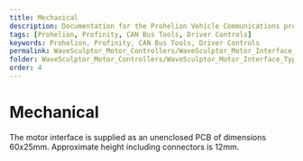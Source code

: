 ```yaml
---
title: Mechanical
description: Documentation for the Prohelion Vehicle Communications protocol
tags: [Prohelion, Profinity, CAN Bus Tools, Driver Controls]
keywords: Prohelion, Profinity, CAN Bus Tools, Driver Controls
permalink: WaveSculptor_Motor_Controllers/WaveSculptor_Motor_Interface_Type_7/Mechanical.html
folder: WaveSculptor_Motor_Controllers/WaveSculptor_Motor_Interface_Type_7
order: 4
---
```


# Mechanical

The motor interface is supplied as an unenclosed PCB of dimensions 60x25mm.  Approximate height including connectors is 12mm.
